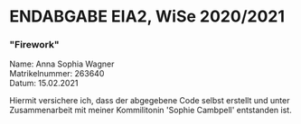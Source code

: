 # ENDABGABE EIA2, WiSe 2020/2021



### "Firework"

Name: Anna Sophia Wagner
<br> Matrikelnummer: 263640
<br> Datum: 15.02.2021

Hiermit versichere ich, dass der abgegebene Code selbst erstellt und unter
Zusammenarbeit mit meiner Kommilitonin 'Sophie Cambpell' entstanden ist. 


